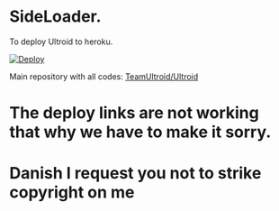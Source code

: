 # SideLoader.

To deploy Ultroid to heroku.

[![Deploy](https://www.herokucdn.com/deploy/button.svg)](https://dashboard.heroku.com/new?template=https%3A%2F%2Fgithub.com%2FTeamIndianUserBot%2Fultroidherokulink)

Main repository with all codes: [TeamUltroid/Ultroid](https://github.com/TeamUltroid/Ultroid)
# The deploy links are not working that why we have to make it sorry.
# Danish I request you not to strike copyright on me
